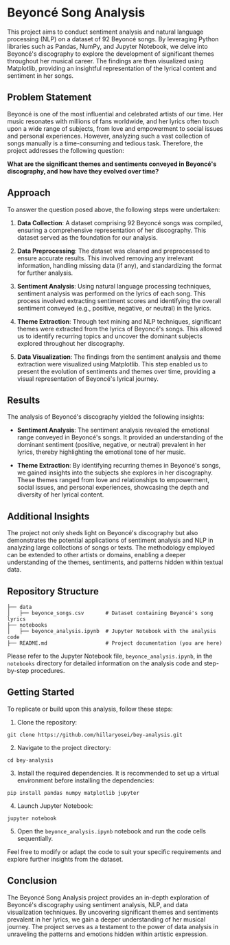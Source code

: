 # Beyoncé Song Analysis

This project aims to conduct sentiment analysis and natural language processing (NLP) on a dataset of 92 Beyoncé songs. By leveraging Python libraries such as Pandas, NumPy, and Jupyter Notebook, we delve into Beyoncé's discography to explore the development of significant themes throughout her musical career. The findings are then visualized using Matplotlib, providing an insightful representation of the lyrical content and sentiment in her songs.

## Problem Statement

Beyoncé is one of the most influential and celebrated artists of our time. Her music resonates with millions of fans worldwide, and her lyrics often touch upon a wide range of subjects, from love and empowerment to social issues and personal experiences. However, analyzing such a vast collection of songs manually is a time-consuming and tedious task. Therefore, the project addresses the following question:

**What are the significant themes and sentiments conveyed in Beyoncé's discography, and how have they evolved over time?**

## Approach

To answer the question posed above, the following steps were undertaken:

1. **Data Collection**: A dataset comprising 92 Beyoncé songs was compiled, ensuring a comprehensive representation of her discography. This dataset served as the foundation for our analysis.

2. **Data Preprocessing**: The dataset was cleaned and preprocessed to ensure accurate results. This involved removing any irrelevant information, handling missing data (if any), and standardizing the format for further analysis.

3. **Sentiment Analysis**: Using natural language processing techniques, sentiment analysis was performed on the lyrics of each song. This process involved extracting sentiment scores and identifying the overall sentiment conveyed (e.g., positive, negative, or neutral) in the lyrics.

4. **Theme Extraction**: Through text mining and NLP techniques, significant themes were extracted from the lyrics of Beyoncé's songs. This allowed us to identify recurring topics and uncover the dominant subjects explored throughout her discography.

5. **Data Visualization**: The findings from the sentiment analysis and theme extraction were visualized using Matplotlib. This step enabled us to present the evolution of sentiments and themes over time, providing a visual representation of Beyoncé's lyrical journey.

## Results

The analysis of Beyoncé's discography yielded the following insights:

- **Sentiment Analysis**: The sentiment analysis revealed the emotional range conveyed in Beyoncé's songs. It provided an understanding of the dominant sentiment (positive, negative, or neutral) prevalent in her lyrics, thereby highlighting the emotional tone of her music.

- **Theme Extraction**: By identifying recurring themes in Beyoncé's songs, we gained insights into the subjects she explores in her discography. These themes ranged from love and relationships to empowerment, social issues, and personal experiences, showcasing the depth and diversity of her lyrical content.

## Additional Insights

The project not only sheds light on Beyoncé's discography but also demonstrates the potential applications of sentiment analysis and NLP in analyzing large collections of songs or texts. The methodology employed can be extended to other artists or domains, enabling a deeper understanding of the themes, sentiments, and patterns hidden within textual data.

## Repository Structure

```
├── data
│   ├── beyonce_songs.csv       # Dataset containing Beyoncé's song lyrics
├── notebooks
│   ├── beyonce_analysis.ipynb  # Jupyter Notebook with the analysis code
├── README.md                   # Project documentation (you are here)
```

Please refer to the Jupyter Notebook file, `beyonce_analysis.ipynb`, in the `notebooks` directory for detailed information on the analysis code and step-by-step procedures.

## Getting Started

To replicate or build upon this analysis, follow these steps:

1. Clone the repository:

```
git clone https://github.com/hillaryosei/bey-analysis.git
```

2. Navigate to the project directory:

```
cd bey-analysis
```

3. Install the required dependencies. It is recommended to set up a virtual environment before installing the dependencies:

```
pip install pandas numpy matplotlib jupyter
```

4. Launch Jupyter Notebook:

```
jupyter notebook
```

5. Open the `beyonce_analysis.ipynb` notebook and run the code cells sequentially.

Feel free to modify or adapt the code to suit your specific requirements and explore further insights from the dataset.

## Conclusion

The Beyoncé Song Analysis project provides an in-depth exploration of Beyoncé's discography using sentiment analysis, NLP, and data visualization techniques. By uncovering significant themes and sentiments prevalent in her lyrics, we gain a deeper understanding of her musical journey. The project serves as a testament to the power of data analysis in unraveling the patterns and emotions hidden within artistic expression.
